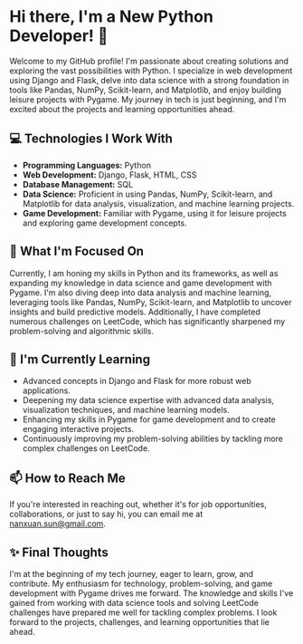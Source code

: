 

<!--
**sunnanxuan/sunnanxuan** is a ✨ _special_ ✨ repository because its `README.md` (this file) appears on your GitHub profile.

Here are some ideas to get you started:

- 🔭 I’m currently working on ...
- 🌱 I’m currently learning ...
- 👯 I’m looking to collaborate on ...
- 🤔 I’m looking for help with ...
- 💬 Ask me about ...
- 📫 How to reach me: ...
- 😄 Pronouns: ...
- ⚡ Fun fact: ...
-->
# Hi there, I'm a New Python Developer! 👋

Welcome to my GitHub profile! I'm passionate about creating solutions and exploring the vast possibilities with Python. I specialize in web development using Django and Flask, delve into data science with a strong foundation in tools like Pandas, NumPy, Scikit-learn, and Matplotlib, and enjoy building leisure projects with Pygame. My journey in tech is just beginning, and I'm excited about the projects and learning opportunities ahead.

## 💻 Technologies I Work With

- **Programming Languages:** Python
- **Web Development:** Django, Flask, HTML, CSS
- **Database Management:** SQL
- **Data Science:** Proficient in using Pandas, NumPy, Scikit-learn, and Matplotlib for data analysis, visualization, and machine learning projects.
- **Game Development:** Familiar with Pygame, using it for leisure projects and exploring game development concepts.

## 🚀 What I'm Focused On

Currently, I am honing my skills in Python and its frameworks, as well as expanding my knowledge in data science and game development with Pygame. I'm also diving deep into data analysis and machine learning, leveraging tools like Pandas, NumPy, Scikit-learn, and Matplotlib to uncover insights and build predictive models. Additionally, I have completed numerous challenges on LeetCode, which has significantly sharpened my problem-solving and algorithmic skills.

## 🌱 I'm Currently Learning

- Advanced concepts in Django and Flask for more robust web applications.
- Deepening my data science expertise with advanced data analysis, visualization techniques, and machine learning models.
- Enhancing my skills in Pygame for game development and to create engaging interactive projects.
- Continuously improving my problem-solving abilities by tackling more complex challenges on LeetCode.

## 📫 How to Reach Me

If you're interested in reaching out, whether it's for job opportunities, collaborations, or just to say hi, you can email me at [nanxuan.sun@gmail.com](mailto:nanxuan.sun@gmail.com).

## ✨ Final Thoughts

I'm at the beginning of my tech journey, eager to learn, grow, and contribute. My enthusiasm for technology, problem-solving, and game development with Pygame drives me forward. The knowledge and skills I've gained from working with data science tools and solving LeetCode challenges have prepared me well for tackling complex problems. I look forward to the projects, challenges, and learning opportunities that lie ahead.

